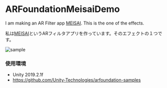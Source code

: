 # ARFoundationMeisaiDemo

I am making an AR Filter app [MEISAI](https://kitasenjudesign.com/meisai/). This is the one of the effects.

私は[MEISAI](https://kitasenjudesign.com/meisai/)というARフィルタアプリを作っています。そのエフェクトの１つです。


![sample](img.gif)

### 使用環境

* Unity 2019.2.1f
* https://github.com/Unity-Technologies/arfoundation-samples

